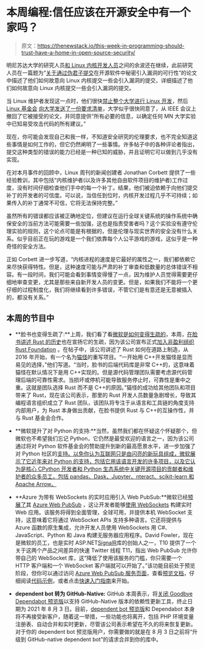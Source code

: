 # 本周编程:信任应该在开源安全中有一个家吗？

> 原文：<https://thenewstack.io/this-week-in-programming-should-trust-have-a-home-in-open-source-security/>

明尼苏达大学的研究人员[和 Linux 内核开发人员](https://thenewstack.io/university-of-minnesota-researchers-tried-to-poison-the-linux-kernel-for-a-research-project/)之间的余波还在继续，此前研究人员在一篇题为“[关于通过伪君子提交](https://github.com/QiushiWu/QiushiWu.github.io/blob/main/papers/OpenSourceInsecurity.pdf)在开源软件中秘密引入漏洞的可行性”的论文中描述了他们如何故意向 Linux 内核提交一些会引入漏洞的提交，详细描述了他们如何故意向 Linux 内核提交一些会引入漏洞的提交。

当 Linux 维护者发现这一点时，他们很快[禁止整个大学进行 Linux 开发](https://www.zdnet.com/article/greg-kroah-hartman-bans-university-of-minnesota-from-linux-development-for-deliberately-buggy-patches/)，然后 [Linux 基金会](https://training.linuxfoundation.org/training/course-catalog/?utm_content=inline-mention) [向大学发送了一份要求清单](https://www.zdnet.com/article/the-linux-foundations-demands-to-the-university-of-minnesota-for-its-bad-linux-patches/)，大学似乎很快同意了，从 IEEE 会议上撤回了它被接受的论文，并同意提供“所有必要的信息，以确定任何 MN 大学实验中已知易受攻击代码的所有建议。”

现在，你可能会发现自己和我一样，不知道安全研究的伦理要求，也不完全知道这些事情是如何工作的，但它仍然阐明了一些事情。许多帖子中的各种评论者指出，提交这种类型的错误的能力已经是一种已知的威胁，并且证明它可以做到几乎没有实现。

在对本月事件的回顾中，Linux 周刊的新闻创建者 Jonathan Corbett 提供了一些经验教训，其中包括“内核维护者(以及许多其他自由软件项目的维护者)工作过度，没有时间仔细检查他们手中的每一个补丁。结果，他们被迫依赖于向他们提交补丁的开发者的可信度。可以说，当信任到位时，内核开发过程几乎不可持续；如果传入的补丁通常不可信，它将无法保持完整。”

虽然所有的错误都应该被正确地定位，但建议在运行全球关键系统的操作系统中确保安全的当前方法可能需要一些加强，这也是指责受害者吗？这个实验没有遵守伦理实验的规则，这个论点可能是有根据的，但是伦理与现实世界的安全没有什么关系。似乎目前正在玩的游戏是一个我们依靠每个人公平游戏的游戏，这似乎是一种奇怪的安全方法。

正如 Corbett 进一步写道，“内核进程的速度是它最好的属性之一，我们都依赖它来尽快获得特性。但是，这种速度可能与严肃的补丁审查和低数量的总体错误不相容。有一段时间，我们可能会看到事情变得慢了一点，因为维护人员觉得需要更仔细地审查变更，尤其是那些来自新开发人员的变更。但是，如果我们不能将一个更仔细的过程制度化，我们将继续看到许多错误，不管它们是有意还是无意被插入的，都没有关系。”

## 本周的节目中

*   **脸书也变得生疏了:**上周，我们看了看[微软是如何变得生疏的](https://thenewstack.io/this-week-in-programming-microsoft-gets-rusty/)，本周，[在脸书讲述 Rust 的历史](https://engineering.fb.com/2021/04/29/developer-tools/rust/)也在宣扬它的生疏，因为该公司宣布正式[加入非盈利组织 Rust Foundation](https://developers.facebook.com/blog/post/2021/04/29/facebook-joins-rust-foundation/) 。在帖子中，该公司讲述了 Rust 如何在道路上制造，从 2016 年开始，有一个名为[猫怪](https://github.com/facebookexperimental/eden/tree/master/eden/mononoke)的重写项目。“一开始用 C++开发猫怪是显而易见的选择，”他们写道。“当时，脸书的后端代码库是非常 C++的，这意味着猫怪在默认情况下是用 C++实现的。但是源代码管理团队需要考虑源代码管理后端的可靠性需求。当损坏或停机可能导致服务停止时，可靠性是重中之重。这就是团队选择 Rust 而不是 C++的原因。”猫怪的成功给其他团队和项目带来了 Rust，现在该公司表示，那里的 Rust 开发人员数量急剧增长，导致其编程语言组织成立了 Rust 团队，该团队将专注于从语言和工具链的角度支持内部用户，为 Rust 本身做出贡献，在脸书提供 Rust 与 C++的互操作性，并与 Rust 基金会合作。

*   **微软提升了对 Python 的支持:**当然，虽然我们都在怀疑这个怀疑那个，但微软也不希望我们忘记 Python，它仍然是最受欢迎的语言之一，因为该公司通过将对 Python 软件基金会的赞助提升到新的最高愿景水平，进一步加强了对 Python 社区的[支持。以免你认为互联网只是由闪亮的新玩具组成，微软展示了它近年来对 Python 的支持，包括它用该语言开发的许多项目，以及它认为是核心 CPython 开发者和 Python 生态系统中关键开源项目的贡献者和维护者的众多员工，包括 pandas、Dask、Jupyter、nteract、scikit-learn 和 Apache Arrow。](https://devblogs.microsoft.com/python/supporting-the-python-community/)
*   **Azure 为带有 WebSockets 的实时应用引入 Web PubSub:**微软已经[预展了](https://azure.microsoft.com/blog/easily-build-realtime-apps-with-websockets-and-azure-web-pubsub-now-in-preview/)其 [Azure Web PubSub](https://azure.microsoft.com/en-us/services/web-pubsub/) ，这让开发者能够[使用 WebSockets](https://aka.ms/webpubsub) 构建实时 Web 应用。该服务将得到全面管理，全球可用，并提供本机 WebSocket 支持，这意味着它将通过 WebSocket APIs 支持多种语言。它还将提供与 Azure 函数的原生集成，允许开发人员使用 WebSockets 用 C#、JavaScript、Python 和 Java 构建无服务器应用程序。David Fowler，现在是微软的员工，也是实时 ASP.NET[SignalR](https://dotnet.microsoft.com/apps/aspnet/signalr)库的创始人之一，T10 提供了一个关于这两个产品之间差异的快速 Twitter 线程 T11，指出 Web PubSub 允许你带自己的 WebSocket 库，这“降低了使用该服务的门槛，你只需要一个 HTTP 客户端和一个 WebSocket 客户端就可以开始了。”该功能目前处于预览阶段，但你可以通过访问 [Azure Web PubSub 服务页面](https://aka.ms/webpubsub)，查看[预览文档](https://docs.microsoft.com/azure/azure-web-pubsub)，仔细阅读[代码示例](https://aka.ms/awps/samples)，或者点击[快速入门指南](https://aka.ms/awps/getting-started/quick-start)来开始。

*   **dependent bot 转为 GitHub-Native:** GitHub 本周表示，将[关闭 Goodbye Dependabot 预览版](https://github.blog/2021-04-29-goodbye-dependabot-preview-hello-dependabot/)以支持 GitHub-Native 版本的依赖性更新工具，终止日期为 2021 年 8 月 3 日。目前，[dependent bot 预览版](https://dependabot.com/)和 Dependabot 本身将不再接受新客户，随着这一举措，一些功能也将离开，包括 PHP 环境变量注册表、自动合并和实时更新，尽管该公司表示希望在不久的将来恢复更新。对于你的 dependent bot 预览版用户，你需要做的就是在 8 月 3 日之前将“升级到 GitHub-native dependent bot”的请求合并到你的库中。

<svg xmlns:xlink="http://www.w3.org/1999/xlink" viewBox="0 0 68 31" version="1.1"><title>Group</title> <desc>Created with Sketch.</desc></svg>